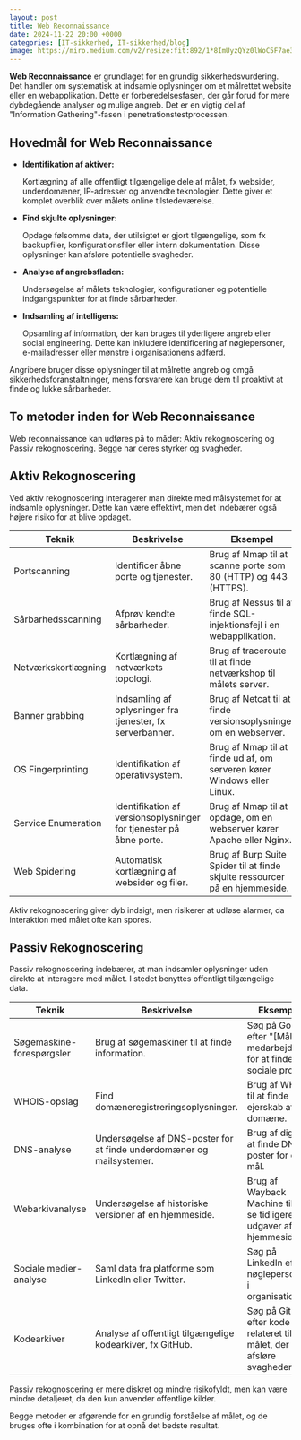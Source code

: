 ```yaml
---
layout: post
title: Web Reconnaissance
date: 2024-11-22 20:00 +0000
categories: [IT-sikkerhed, IT-sikkerhed/blog]
image: https://miro.medium.com/v2/resize:fit:892/1*8ImUyzQYz0lWoC5F7ae3QQ.png
---
```


**Web Reconnaissance** er grundlaget for en grundig sikkerhedsvurdering. Det handler om systematisk at indsamle oplysninger om et målrettet website eller en webapplikation. Dette er forberedelsesfasen, der går forud for mere dybdegående analyser og mulige angreb. Det er en vigtig del af "Information Gathering"-fasen i penetrationstestprocessen.

## Hovedmål for Web Reconnaissance
- **Identifikation af aktiver:**

  Kortlægning af alle offentligt tilgængelige dele af målet, fx websider, underdomæner, IP-adresser og anvendte teknologier. Dette giver et komplet overblik over målets online tilstedeværelse.

- **Find skjulte oplysninger:**

  Opdage følsomme data, der utilsigtet er gjort tilgængelige, som fx backupfiler, konfigurationsfiler eller intern dokumentation. Disse oplysninger kan afsløre potentielle svagheder.

- **Analyse af angrebsfladen:**

  Undersøgelse af målets teknologier, konfigurationer og potentielle indgangspunkter for at finde sårbarheder.

- **Indsamling af intelligens:**

  Opsamling af information, der kan bruges til yderligere angreb eller social engineering. Dette kan inkludere identificering af nøglepersoner, e-mailadresser eller mønstre i organisationens adfærd.

Angribere bruger disse oplysninger til at målrette angreb og omgå sikkerhedsforanstaltninger, mens forsvarere kan bruge dem til proaktivt at finde og lukke sårbarheder.

## To metoder inden for Web Reconnaissance
Web reconnaissance kan udføres på to måder: Aktiv rekognoscering og Passiv rekognoscering. Begge har deres styrker og svagheder.

## Aktiv Rekognoscering
Ved aktiv rekognoscering interagerer man direkte med målsystemet for at indsamle oplysninger. Dette kan være effektivt, men det indebærer også højere risiko for at blive opdaget.

| Teknik              | Beskrivelse                                                        | Eksempel                                                                    | Værktøjer                           | Opdagelsesrisiko |
| ------------------- | ------------------------------------------------------------------ | --------------------------------------------------------------------------- | ----------------------------------- | ---------------- |
| Portscanning        | Identificer åbne porte og tjenester.                               | Brug af Nmap til at scanne porte som 80 (HTTP) og 443 (HTTPS).              | Nmap, Masscan                       | Høj              |
| Sårbarhedsscanning  | Afprøv kendte sårbarheder.                                         | Brug af Nessus til at finde SQL-injektionsfejl i en webapplikation.         | Nessus, OpenVAS, Nikto              | Høj              |
| Netværkskortlægning | Kortlægning af netværkets topologi.                                | Brug af traceroute til at finde netværkshop til målets server.              | Traceroute, Nmap                    | Medium til høj   |
| Banner grabbing     | Indsamling af oplysninger fra tjenester, fx serverbanner.          | Brug af Netcat til at finde versionsoplysninger om en webserver.            | Netcat, curl                        | Lav              |
| OS Fingerprinting   | Identifikation af operativsystem.                                  | Brug af Nmap til at finde ud af, om serveren kører Windows eller Linux.     | Nmap, Xprobe2                       | Lav              |
| Service Enumeration | Identifikation af versionsoplysninger for tjenester på åbne porte. | Brug af Nmap til at opdage, om en webserver kører Apache eller Nginx.       | Nmap                                | Lav              |
| Web Spidering       | Automatisk kortlægning af websider og filer.                       | Brug af Burp Suite Spider til at finde skjulte ressourcer på en hjemmeside. | Burp Suite Spider, OWASP ZAP Spider | Lav til medium   |

Aktiv rekognoscering giver dyb indsigt, men risikerer at udløse alarmer, da interaktion med målet ofte kan spores.

## Passiv Rekognoscering
Passiv rekognoscering indebærer, at man indsamler oplysninger uden direkte at interagere med målet. I stedet benyttes offentligt tilgængelige data.

| Teknik                    | Beskrivelse                                                           | Eksempel                                                                 | Værktøjer                      | Opdagelsesrisiko |
| ------------------------- | --------------------------------------------------------------------- | ------------------------------------------------------------------------ | ------------------------------ | ---------------- |
| Søgemaskine-forespørgsler | Brug af søgemaskiner til at finde information.                        | Søg på Google efter "[Mål] medarbejdere" for at finde sociale profiler.  | Google, DuckDuckGo, Shodan     | Meget lav        |
| WHOIS-opslag              | Find domæneregistreringsoplysninger.                                  | Brug af WHOIS til at finde ejerskab af et domæne.                        | whois-værktøjer, online opslag | Meget lav        |
| DNS-analyse               | Undersøgelse af DNS-poster for at finde underdomæner og mailsystemer. | Brug af dig til at finde DNS-poster for et mål.                          | dig, nslookup, dnsrecon        | Meget lav        |
| Webarkivanalyse           | Undersøgelse af historiske versioner af en hjemmeside.                | Brug af Wayback Machine til at se tidligere udgaver af en hjemmeside.    | Wayback Machine                | Meget lav        |
| Sociale medier-analyse    | Saml data fra platforme som LinkedIn eller Twitter.                   | Søg på LinkedIn efter nøglepersoner i organisationen.                    | LinkedIn, OSINT-værktøjer      | Meget lav        |
| Kodearkiver               | Analyse af offentligt tilgængelige kodearkiver, fx GitHub.            | Søg på GitHub efter kode relateret til målet, der kan afsløre svagheder. | GitHub, GitLab                 | Meget lav        |

Passiv rekognoscering er mere diskret og mindre risikofyldt, men kan være mindre detaljeret, da den kun anvender offentlige kilder.

Begge metoder er afgørende for en grundig forståelse af målet, og de bruges ofte i kombination for at opnå det bedste resultat.
